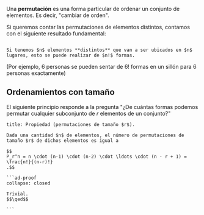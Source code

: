 Una **permutación** es una forma particular de ordenar un conjunto de elementos. Es decir, "cambiar de orden".

Si queremos contar las permutaciones de elementos distintos, contamos con el siguiente resultado fundamental:

```ad-theorem

Si tenemos $n$ elementos **distintos** que van a ser ubicados en $n$ lugares, esto se puede realizar de $n!$ formas.

```

(Por ejemplo, $6$ personas se pueden sentar de $6!$ formas en un sillón para $6$ personas exactamente)

## Ordenamientos con tamaño

El siguiente principio responde a la pregunta "¿De cuántas formas podemos permutar cualquier subconjunto de $r$ elementos de un conjunto?"

````ad-proposition
title: Propiedad (permutaciones de tamaño $r$).

Dada una cantidad $n$ de elementos, el número de permutaciones de tamaño $r$ de dichos elementos es igual a

$$
P_r^n = n \cdot (n-1) \cdot (n-2) \cdot \ldots \cdot (n - r + 1) = \frac{n!}{(n-r)!}
.$$

```ad-proof
collapse: closed

Trivial.
$$\qed$$

```

````
